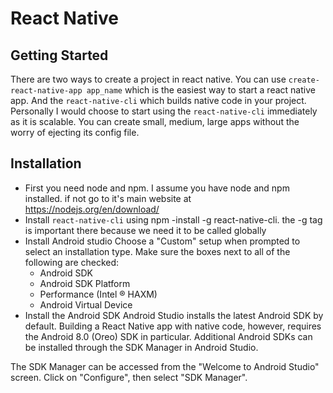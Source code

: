 # React Native

## Getting Started
There are two ways to create a project in react native. You can use `create-react-native-app app_name` which is the easiest way to start a react native app. And the `react-native-cli` which builds native code in your project.
Personally I would choose to start using the `react-native-cli` immediately as it is scalable. You can create small, medium, large apps without the worry of ejecting its config file.

## Installation
- First you need node and npm. I assume you have node and npm installed. if not go to it's main website at https://nodejs.org/en/download/
- Install `react-native-cli` using npm -install -g react-native-cli. the -g tag is important there because we need it to be called globally
- Install Android studio Choose a "Custom" setup when prompted to select an installation type. Make sure the boxes next to all of the following are checked:
   - Android SDK
   - Android SDK Platform
   - Performance (Intel ® HAXM)
   - Android Virtual Device
- Install the Android SDK
Android Studio installs the latest Android SDK by default. Building a React Native app with native code, however, requires the Android 8.0 (Oreo) SDK in particular. Additional Android SDKs can be installed through the SDK Manager in Android Studio.

The SDK Manager can be accessed from the "Welcome to Android Studio" screen. Click on "Configure", then select "SDK Manager".
